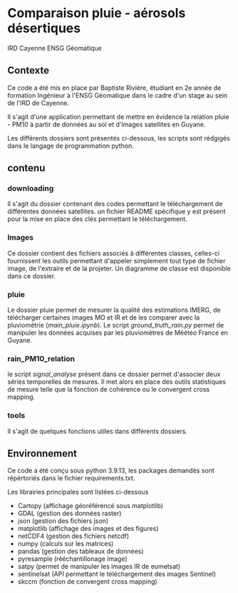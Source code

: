 # Comparaison pluie - aérosols désertiques

 
IRD Cayenne
ENSG Géomatique

## Contexte

Ce code a été mis en place par Baptiste Rivière, étudiant en 2e année de formation Ingénieur à l'ENSG Géomatique dans le cadre d'un stage au sein de l'IRD de Cayenne.

Il s'agit d'une application permettant de mettre en évidence la relation pluie - PM10 à partir de données au sol et d'images satellites en Guyane.

Les différents dossiers sont présentés ci-dessous, les scripts sont rédgigés dans le langage de programmation python.

## contenu

### downloading

Il s'agit du dossier contenant des codes permettant le téléchargement de différentes données satellites. un fichier README spécifique y est présent pour la mise en place des clés permettant le téléchargement.

### Images

Ce dossier contient des fichiers associés à différentes classes, celles-ci fournissent les outils permettant d'appeler simplement tout type de fichier image, de l'extraire et de la projeter.
Un diagramme de classe est disponible dans ce dossier.

### pluie

Le dossier pluie permet de mesurer la qualité des estimations IMERG, de télécharger certaines images MO et IR et de les comparer avec la pluviométrie (*main_pluie.ipynb*).
Le script *ground_truth_rain.py* permet de manipuler les données acquises par les pluviomètres de Méétéo France en Guyane.

### rain_PM10_relation

le script *signal_analyse* présent dans ce dossier permet d'associer deux séries temporelles de mesures. Il met alors en place des outils statistiques de mesure telle que la fonction de cohérence ou le convergent cross mapping.

### tools

Il s'agit de quelques fonctions utiles dans différents dossiers.

## Environnement

Ce code a été conçu sous python 3.9.13, les packages demandés sont répértoriés dans le fichier requirements.txt. 

Les librairies principales sont listées ci-dessous

- Cartopy (affichage géoréférencé sous matplotlib)
- GDAL (gestion des données raster)
- json (gestion des fichiers json)
- matplotlib (affichage des images et des figures)
- netCDF4 (gestion des fichiers netcdf)
- numpy (calculs sur les matrices)
- pandas (gestion des tableaux de données)
- pyresample (rééchantillonage image)
- satpy (permet de manipuler les images IR de eumetsat)
- sentinelsat (API permettant le téléchargement des images Sentinel)
- skccm (fonction de convergent cross mapping)













